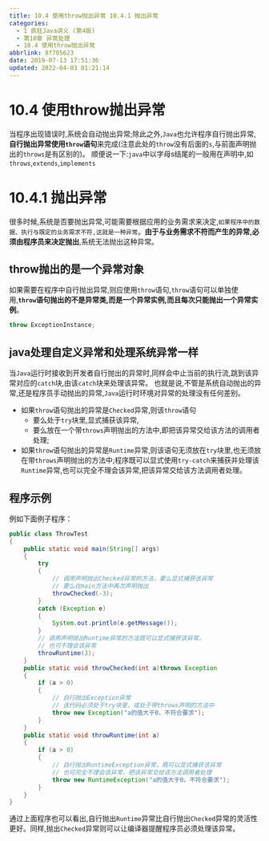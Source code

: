 ```yaml
---
title: 10.4 使用throw抛出异常 10.4.1 抛出异常
categories: 
  - 1 疯狂Java讲义 (第4版)
  - 第10章 异常处理
  - 10.4 使用throw抛出异常
abbrlink: 8f705623
date: 2019-07-13 17:51:36
updated: 2022-04-03 01:21:14
---
```

# 10.4 使用throw抛出异常 #
当程序出现错误时,系统会自动抛出异常;除此之外,`Java`也允许程序自行抛出异常,**自行抛出异常使用`throw`语句**来完成(注意此处的`throw`没有后面的`s`,与前面声明抛出的`throws`是有区别的)。
顺便说一下:`java`中以字母s结尾的一般用在声明中,如`throws`,`extends`,`implements`
# 10.4.1 抛出异常 #
很多时候,系统是否要抛出异常,可能需要根据应用的业务需求来决定,`如果程序中的数据、执行与既定的业务需求不符,这就是一种异常`。**由于与业务需求不符而产生的异常,必须由程序员来决定抛出**,系统无法抛出这种异常。
## throw抛出的是一个异常对象
如果需要在程序中自行抛出异常,则应使用`throw`语句,`throw`语句可以单独使用,**`throw`语句抛出的不是异常类,而是一个异常实例,而且每次只能抛出一个异常实例**。
```java
throw ExceptionInstance;
```
## java处理自定义异常和处理系统异常一样
当`Java`运行时接收到开发者自行抛出的异常时,同样会中止当前的执行流,跳到该异常对应的`catch`块,由该`catch`块来处理该异常。
也就是说,不管是系统自动抛出的异常,还是程序员手动抛出的异常,`Java`运行时环境对异常的处理没有任何差别。

- 如果`throw`语句抛出的异常是`Checked`异常,则该`throw`语句
  - 要么处于`try`块里,显式捕获该异常,
  - 要么放在一个带`throws`声明抛出的方法中,即把该异常交给该方法的调用者处理;
- 如果`throw`语句抛出的异常是`Runtime`异常,则该语句无须放在`try`块里,也无须放在带`throws`声明抛出的方法中;程序既可以显式使用`try-catch`来捕获并处理该`Runtime`异常,也可以完全不理会该异常,把该异常交给该方法调用者处理。

## 程序示例
例如下面例子程序：
```java
public class ThrowTest
{
    public static void main(String[] args)
    {
        try
        {
            // 调用声明抛出Checked异常的方法，要么显式捕获该异常
            // 要么在main方法中再次声明抛出
            throwChecked(-3);
        }
        catch (Exception e)
        {
            System.out.println(e.getMessage());
        }
        // 调用声明抛出Runtime异常的方法既可以显式捕获该异常，
        // 也可不理会该异常
        throwRuntime(3);
    }
    public static void throwChecked(int a)throws Exception
    {
        if (a > 0)
        {
            // 自行抛出Exception异常
            // 该代码必须处于try块里，或处于带throws声明的方法中
            throw new Exception("a的值大于0，不符合要求");
        }
    }
    public static void throwRuntime(int a)
    {
        if (a > 0)
        {
            // 自行抛出RuntimeException异常，既可以显式捕获该异常
            // 也可完全不理会该异常，把该异常交给该方法调用者处理
            throw new RuntimeException("a的值大于0，不符合要求");
        }
    }
}
```

通过上面程序也可以看出,自行抛出`Runtime`异常比自行抛出`Checked`异常的灵活性更好。同样,抛出`Checked`异常则可以让编译器提醒程序员必须处理该异常。
